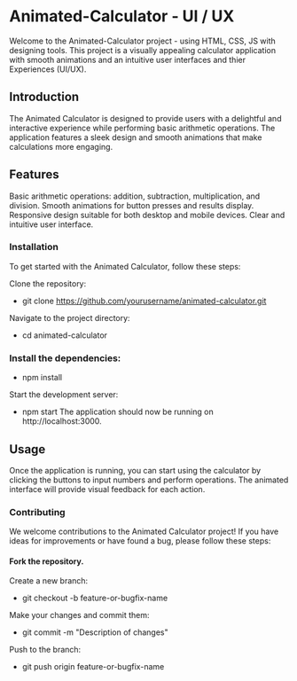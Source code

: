 # Animated-Calculator - UI / UX
 Welcome to the Animated-Calculator project - using HTML, CSS, JS with designing tools. This project is a visually appealing calculator application with smooth animations and an intuitive user interfaces and thier Experiences (UI/UX).

## Introduction
The Animated Calculator is designed to provide users with a delightful and interactive experience while performing basic arithmetic operations. The application features a sleek design and smooth animations that make calculations more engaging.

## Features
Basic arithmetic operations: addition, subtraction, multiplication, and division.
Smooth animations for button presses and results display.
Responsive design suitable for both desktop and mobile devices.
Clear and intuitive user interface.

### Installation
To get started with the Animated Calculator, follow these steps:

Clone the repository:
- git clone https://github.com/yourusername/animated-calculator.git

Navigate to the project directory:
- cd animated-calculator

### Install the dependencies:
- npm install

Start the development server:

- npm start
The application should now be running on http://localhost:3000.

## Usage
Once the application is running, you can start using the calculator by clicking the buttons to input numbers and perform operations. The animated interface will provide visual feedback for each action.

### Contributing
We welcome contributions to the Animated Calculator project! If you have ideas for improvements or have found a bug, please follow these steps:

#### Fork the repository.
Create a new branch:

- git checkout -b feature-or-bugfix-name

Make your changes and commit them:
- git commit -m "Description of changes"

Push to the branch:

- git push origin feature-or-bugfix-name

